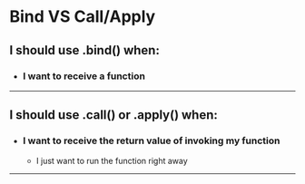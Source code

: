 # Bind VS Call/Apply

## I should use .bind() when:

- ### I want to receive a function

---

## I should use .call() or .apply() when:

- ### I want to receive the return value of invoking my function

  - I just want to run the function right away

---
